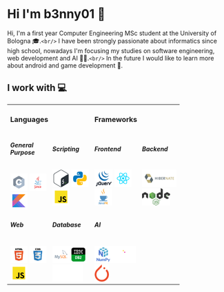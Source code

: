 # Hi I'm b3nny01 👋

Hi, I'm a first year Computer Engineering MSc student at the University of Bologna 🎓.`<br/>`
I have been strongly passionate about informatics since high school, nowadays I'm focusing my studies on software engineering, web development and AI 👨‍💻.`<br/>`
In the future I would like to learn more about android and game development 👾.

## I work with 💻

<table>
<tr></tr>
<tr><td colspan="2"><h3>Languages</h3></td> <td colspan="2"><h3>Frameworks</h3></td></tr>
<tr>
<td><h5>General<br/>Purpose</h5><br/>
<img src="_readmeImgs_/languages/c.svg" height="40px"/> <img src="_readmeImgs_/languages/java.svg" height="40px"/><br/><img src="_readmeImgs_/languages/kotlin.svg" height="40px"/> 
</td>
<td>
<h5>Scripting<br/></h5><br/>
<img src="_readmeImgs_/languages/bash.svg" height="40px"/> <img src="_readmeImgs_/languages/python.svg" height="40px"/><br/><img src="_readmeImgs_/languages/javascript.svg" height="40px"/>
</td>
<td>
<h5>Frontend</h5><br/>
<img src="_readmeImgs_/frameworks/jquery.png" height="40px"> <img src="_readmeImgs_/frameworks/react.svg" height="40px"><br/><img src="_readmeImgs_/frameworks/javafx.png" height="40px">
</td>
<td>
<h5>Backend</h5><br/>
<img src="_readmeImgs_/frameworks/hibernate.svg" height="40px"><br/><img src="_readmeImgs_/frameworks/node.png" height="40px">
</td>
</tr>
<tr></tr>
<tr>
<td>
<h5>Web</h5><br/>
<img src="_readmeImgs_/languages/html.svg" height="40px"/> <img src="_readmeImgs_/languages/css.svg" height="40px"/><br/><img src="_readmeImgs_/languages/javascript.svg" height="40px"/>
</td>
<td>
<h5>Database</h5><br/>
<img src="_readmeImgs_/languages/mysql.svg" height="40px"/><img src="_readmeImgs_/languages/db2.png" height="40px"/><br/><img src="_readmeImgs_/empty.png" height="40px"/>
</td>
<td >
<h5>AI</h5><br/>
<img src="_readmeImgs_/frameworks/numpy.png" height="40px"><img src="_readmeImgs_/frameworks/pandas.svg" height="40px"><br/><img src="_readmeImgs_/frameworks/pytorch.png" height="40px">
</td>
</tr>
</table>

